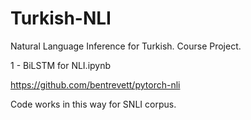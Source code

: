 # Turkish-NLI
Natural Language Inference for Turkish. Course Project.

1 - BiLSTM for NLI.ipynb

https://github.com/bentrevett/pytorch-nli

Code works in this way for SNLI corpus.
